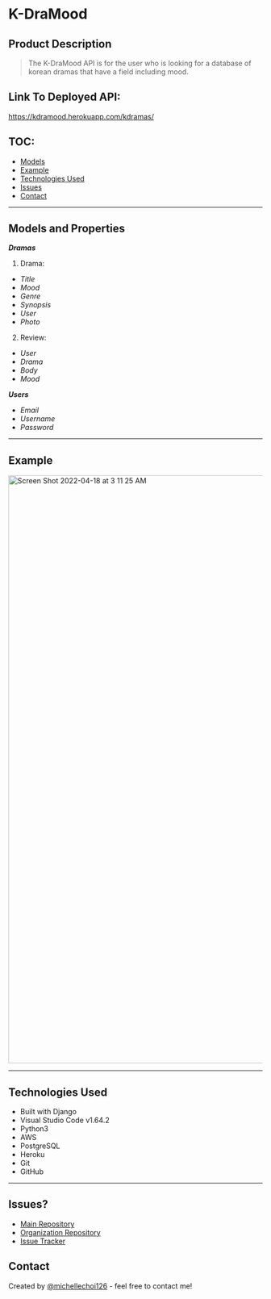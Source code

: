 # K-DraMood

## Product Description
> The K-DraMood API is for the user who is looking for a database of korean dramas that have a field including mood.


## Link To Deployed API:
https://kdramood.herokuapp.com/kdramas/


## TOC:

- [Models](#models-and-properties)
- [Example](#example)
- [Technologies Used](#technologies-used)
- [Issues](#issues)
- [Contact](#contact)

<hr>

## Models and Properties

_**Dramas**_
1. Drama:
- _Title_
- _Mood_
- _Genre_
- _Synopsis_
- _User_
- _Photo_
2. Review:
- _User_
- _Drama_
- _Body_
- _Mood_

_**Users**_
- _Email_
- _Username_
- _Password_

<hr>

## Example
<img width="1166" alt="Screen Shot 2022-04-18 at 3 11 25 AM" src="https://user-images.githubusercontent.com/97856494/163793790-9cb7cfcd-b8c1-4a3a-be80-f11a603ddcad.png">

<hr>

## Technologies Used
- Built with Django
- Visual Studio Code v1.64.2
- Python3
- AWS 
- PostgreSQL
- Heroku
- Git
- GitHub

<hr>

## Issues?
* [Main Repository](https://github.com/K-Dramood/backend-kdramood)
* [Organization Repository](https://github.com/K-Dramood)
* [Issue Tracker](https://github.com/K-Dramood/backend-kdramood/issues)

## Contact
Created by [@michellechoi126](https://github.com/michellechoi126) - feel free to contact me!
